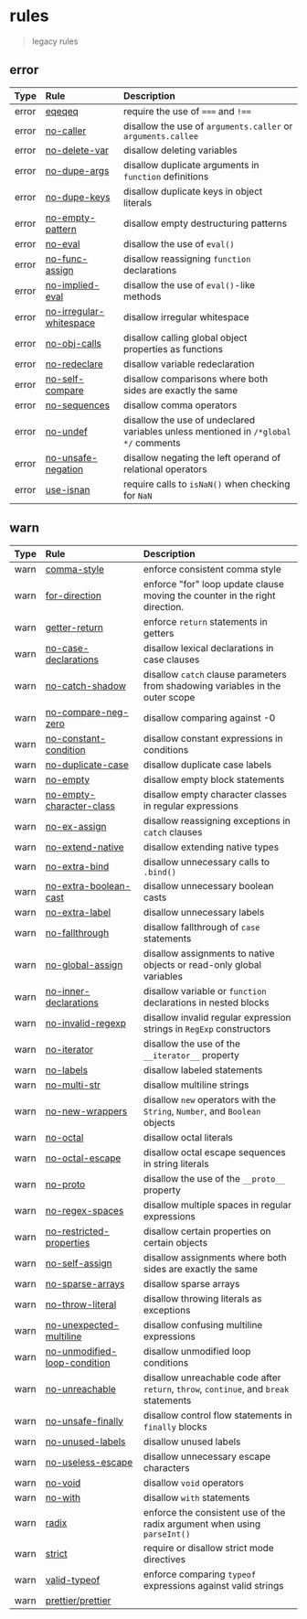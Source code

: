 # rules

> legacy rules

## error

| Type  | Rule                                                                             | Description                                                                         |
| :---: | :------------------------------------------------------------------------------- | :---------------------------------------------------------------------------------- |
| error | [eqeqeq](https://eslint.org/docs/rules/eqeqeq)                                   | require the use of `===` and `!==`                                                  |
| error | [no-caller](https://eslint.org/docs/rules/no-caller)                             | disallow the use of `arguments.caller` or `arguments.callee`                        |
| error | [no-delete-var](https://eslint.org/docs/rules/no-delete-var)                     | disallow deleting variables                                                         |
| error | [no-dupe-args](https://eslint.org/docs/rules/no-dupe-args)                       | disallow duplicate arguments in `function` definitions                              |
| error | [no-dupe-keys](https://eslint.org/docs/rules/no-dupe-keys)                       | disallow duplicate keys in object literals                                          |
| error | [no-empty-pattern](https://eslint.org/docs/rules/no-empty-pattern)               | disallow empty destructuring patterns                                               |
| error | [no-eval](https://eslint.org/docs/rules/no-eval)                                 | disallow the use of `eval()`                                                        |
| error | [no-func-assign](https://eslint.org/docs/rules/no-func-assign)                   | disallow reassigning `function` declarations                                        |
| error | [no-implied-eval](https://eslint.org/docs/rules/no-implied-eval)                 | disallow the use of `eval()`-like methods                                           |
| error | [no-irregular-whitespace](https://eslint.org/docs/rules/no-irregular-whitespace) | disallow irregular whitespace                                                       |
| error | [no-obj-calls](https://eslint.org/docs/rules/no-obj-calls)                       | disallow calling global object properties as functions                              |
| error | [no-redeclare](https://eslint.org/docs/rules/no-redeclare)                       | disallow variable redeclaration                                                     |
| error | [no-self-compare](https://eslint.org/docs/rules/no-self-compare)                 | disallow comparisons where both sides are exactly the same                          |
| error | [no-sequences](https://eslint.org/docs/rules/no-sequences)                       | disallow comma operators                                                            |
| error | [no-undef](https://eslint.org/docs/rules/no-undef)                               | disallow the use of undeclared variables unless mentioned in `/*global */` comments |
| error | [no-unsafe-negation](https://eslint.org/docs/rules/no-unsafe-negation)           | disallow negating the left operand of relational operators                          |
| error | [use-isnan](https://eslint.org/docs/rules/use-isnan)                             | require calls to `isNaN()` when checking for `NaN`                                  |

## warn

| Type | Rule                                                                                       | Description                                                                           |
| :--: | :----------------------------------------------------------------------------------------- | :------------------------------------------------------------------------------------ |
| warn | [comma-style](https://eslint.org/docs/rules/comma-style)                                   | enforce consistent comma style                                                        |
| warn | [for-direction](https://eslint.org/docs/rules/for-direction)                               | enforce "for" loop update clause moving the counter in the right direction.           |
| warn | [getter-return](https://eslint.org/docs/rules/getter-return)                               | enforce `return` statements in getters                                                |
| warn | [no-case-declarations](https://eslint.org/docs/rules/no-case-declarations)                 | disallow lexical declarations in case clauses                                         |
| warn | [no-catch-shadow](https://eslint.org/docs/rules/no-catch-shadow)                           | disallow `catch` clause parameters from shadowing variables in the outer scope        |
| warn | [no-compare-neg-zero](https://eslint.org/docs/rules/no-compare-neg-zero)                   | disallow comparing against -0                                                         |
| warn | [no-constant-condition](https://eslint.org/docs/rules/no-constant-condition)               | disallow constant expressions in conditions                                           |
| warn | [no-duplicate-case](https://eslint.org/docs/rules/no-duplicate-case)                       | disallow duplicate case labels                                                        |
| warn | [no-empty](https://eslint.org/docs/rules/no-empty)                                         | disallow empty block statements                                                       |
| warn | [no-empty-character-class](https://eslint.org/docs/rules/no-empty-character-class)         | disallow empty character classes in regular expressions                               |
| warn | [no-ex-assign](https://eslint.org/docs/rules/no-ex-assign)                                 | disallow reassigning exceptions in `catch` clauses                                    |
| warn | [no-extend-native](https://eslint.org/docs/rules/no-extend-native)                         | disallow extending native types                                                       |
| warn | [no-extra-bind](https://eslint.org/docs/rules/no-extra-bind)                               | disallow unnecessary calls to `.bind()`                                               |
| warn | [no-extra-boolean-cast](https://eslint.org/docs/rules/no-extra-boolean-cast)               | disallow unnecessary boolean casts                                                    |
| warn | [no-extra-label](https://eslint.org/docs/rules/no-extra-label)                             | disallow unnecessary labels                                                           |
| warn | [no-fallthrough](https://eslint.org/docs/rules/no-fallthrough)                             | disallow fallthrough of `case` statements                                             |
| warn | [no-global-assign](https://eslint.org/docs/rules/no-global-assign)                         | disallow assignments to native objects or read-only global variables                  |
| warn | [no-inner-declarations](https://eslint.org/docs/rules/no-inner-declarations)               | disallow variable or `function` declarations in nested blocks                         |
| warn | [no-invalid-regexp](https://eslint.org/docs/rules/no-invalid-regexp)                       | disallow invalid regular expression strings in `RegExp` constructors                  |
| warn | [no-iterator](https://eslint.org/docs/rules/no-iterator)                                   | disallow the use of the `__iterator__` property                                       |
| warn | [no-labels](https://eslint.org/docs/rules/no-labels)                                       | disallow labeled statements                                                           |
| warn | [no-multi-str](https://eslint.org/docs/rules/no-multi-str)                                 | disallow multiline strings                                                            |
| warn | [no-new-wrappers](https://eslint.org/docs/rules/no-new-wrappers)                           | disallow `new` operators with the `String`, `Number`, and `Boolean` objects           |
| warn | [no-octal](https://eslint.org/docs/rules/no-octal)                                         | disallow octal literals                                                               |
| warn | [no-octal-escape](https://eslint.org/docs/rules/no-octal-escape)                           | disallow octal escape sequences in string literals                                    |
| warn | [no-proto](https://eslint.org/docs/rules/no-proto)                                         | disallow the use of the `__proto__` property                                          |
| warn | [no-regex-spaces](https://eslint.org/docs/rules/no-regex-spaces)                           | disallow multiple spaces in regular expressions                                       |
| warn | [no-restricted-properties](https://eslint.org/docs/rules/no-restricted-properties)         | disallow certain properties on certain objects                                        |
| warn | [no-self-assign](https://eslint.org/docs/rules/no-self-assign)                             | disallow assignments where both sides are exactly the same                            |
| warn | [no-sparse-arrays](https://eslint.org/docs/rules/no-sparse-arrays)                         | disallow sparse arrays                                                                |
| warn | [no-throw-literal](https://eslint.org/docs/rules/no-throw-literal)                         | disallow throwing literals as exceptions                                              |
| warn | [no-unexpected-multiline](https://eslint.org/docs/rules/no-unexpected-multiline)           | disallow confusing multiline expressions                                              |
| warn | [no-unmodified-loop-condition](https://eslint.org/docs/rules/no-unmodified-loop-condition) | disallow unmodified loop conditions                                                   |
| warn | [no-unreachable](https://eslint.org/docs/rules/no-unreachable)                             | disallow unreachable code after `return`, `throw`, `continue`, and `break` statements |
| warn | [no-unsafe-finally](https://eslint.org/docs/rules/no-unsafe-finally)                       | disallow control flow statements in `finally` blocks                                  |
| warn | [no-unused-labels](https://eslint.org/docs/rules/no-unused-labels)                         | disallow unused labels                                                                |
| warn | [no-useless-escape](https://eslint.org/docs/rules/no-useless-escape)                       | disallow unnecessary escape characters                                                |
| warn | [no-void](https://eslint.org/docs/rules/no-void)                                           | disallow `void` operators                                                             |
| warn | [no-with](https://eslint.org/docs/rules/no-with)                                           | disallow `with` statements                                                            |
| warn | [radix](https://eslint.org/docs/rules/radix)                                               | enforce the consistent use of the radix argument when using `parseInt()`              |
| warn | [strict](https://eslint.org/docs/rules/strict)                                             | require or disallow strict mode directives                                            |
| warn | [valid-typeof](https://eslint.org/docs/rules/valid-typeof)                                 | enforce comparing `typeof` expressions against valid strings                          |
| warn | [prettier/prettier](https://github.com/prettier/eslint-plugin-prettier#options)            |
